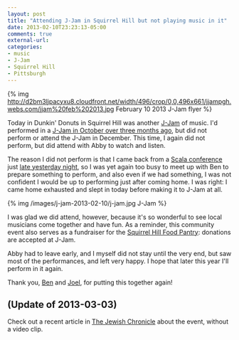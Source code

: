 ```yaml
---
layout: post
title: "Attending J-Jam in Squirrel Hill but not playing music in it"
date: 2013-02-10T23:23:13-05:00
comments: true
external-url: 
categories: 
- music
- J-Jam
- Squirrel Hill
- Pittsburgh
---
```

{% img http://d2bm3ljpacyxu8.cloudfront.net/width/496/crop/0,0,496x661/jjampgh.webs.com/jjam%20feb%202013.jpg February 10 2013 J-Jam flyer %}

Today in Dunkin' Donuts in Squirrel Hill was another [J-Jam](http://jjampgh.webs.com/) of music. I'd performed in a [J-Jam in October over three months ago](/blog/2012/10/28/singing-and-playing-bossa-nova-favorite-chega-de-saudade-at-dunkin-donuts-for-j-jam/), but did not perform or attend the J-Jam in December. This time, I again did not perform, but did attend with Abby to watch and listen.

The reason I did not perform is that I came back from a [Scala conference](http://nescala.org/) just [late yesterday night](/blog/2013/02/10/ne-scala-2013-my-first-scala-conference/), so I was yet again too busy to meet up with Ben to prepare something to perform, and also even if we had something, I was not confident I would be up to performing just after coming home. I was right: I came home exhausted and slept in today before making it to J-Jam at all.

{% img /images/j-jam-2013-02-10/j-jam.jpg J-Jam %}

I was glad we did attend, however, because it's so wonderful to see local musicians come together and have fun. As a reminder, this community event also serves as a fundraiser for the [Squirrel Hill Food Pantry](http://www.sqfoodpantry.org/): donations are accepted at J-Jam.

Abby had to leave early, and I myself did not stay until the very end, but saw most of the performances, and left very happy. I hope that later this year I'll perform in it again.

Thank you, [Ben](http://cantorben.com/) and [Joel](http://www.boulevardoftheallies.com/), for putting this together again!

## (Update of 2013-03-03)

Check out a recent article in [The Jewish Chronicle](http://www.thejewishchronicle.net/view/full_story/21685320/article-Performing-for-tzedaka) about the event, without a video clip.
